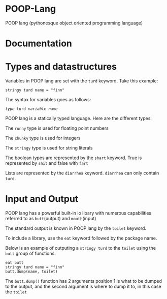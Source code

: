 # POOP-Lang
POOP lang (pythonesque object oriented programming language)
# Documentation
# Types and datastructures
Variables in POOP lang are set with the `turd` keyword. Take this example:

```stringy turd name = "finn"```

The syntax for variables goes as follows:

<code>_type_ turd _variable name_</code>

POOP lang is a statically typed language. Here are the different types:

The `runny` type is used for floating point numbers

The `chunky` type is used for integers

The `stringy` type is used for string literals

The boolean types are represented by the `shart` keyword. True is represented by `shit` and false with `fart`

Lists are represented by the `diarrhea` keyword. `diarrhea` can only contain `turd`.

# Input and Output
POOP lang has a powerful built-in io libary with numerous capabilities referred to as `butt`(output) and `mouth`(input)

The standard output is known in POOP lang by the `toilet` keyword.

To include a library, use the `eat` keyword followed by the package name.

Below is an example of outputing a `stringy turd` to the `toilet` using the `butt` group of functions.

```
eat butt
stringy turd name = "finn"
butt.dump(name, toilet)
```

The `butt.dump()` function has 2 arguments position 1 is what to be dumped to the output, and the second argument is where to dump it to, in this case the `toilet`

